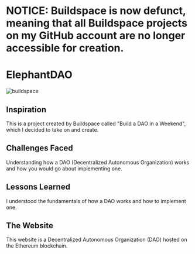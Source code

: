 # NOTICE: Buildspace is now defunct, meaning that all Buildspace projects on my GitHub account are no longer accessible for creation.

# ElephantDAO

![buildspace](https://github.com/user-attachments/assets/5732eb1c-35b9-4a2d-af0f-33965fc0ff2d)

## Inspiration

This is a project created by Buildspace called "Build a DAO in a Weekend", which I decided to take on and create.

## Challenges Faced

Understanding how a DAO (Decentralized Autonomous Organization) works and how you would go about implementing one.

## Lessons Learned

I understood the fundamentals of how a DAO works and how to implement one.

## The Website

This website is a Decentralized Autonomous Organization (DAO) hosted on the Ethereum blockchain.
